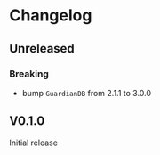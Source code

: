 # Changelog

## Unreleased
### Breaking
- bump `GuardianDB` from 2.1.1 to 3.0.0

## V0.1.0

Initial release
